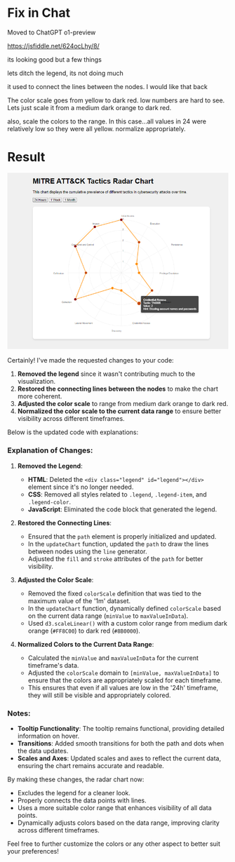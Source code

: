 # Fix in Chat

Moved to ChatGPT o1-preview


https://jsfiddle.net/624ocLhy/8/


its looking good but a few things

lets ditch the legend, its not doing much

it used to connect the lines between the nodes.  I would like that back

The color scale goes from yellow to dark red.  low numbers are hard to see.  Lets just scale it from a medium dark orange to dark red.

also, scale the colors to the range.  In this case...all values in 24 were relatively low so they were all yellow.  normalize appropriately.

# Result

![Result](radar08.PNG)

 Certainly! I've made the requested changes to your code:

1. **Removed the legend** since it wasn't contributing much to the visualization.
2. **Restored the connecting lines between the nodes** to make the chart more coherent.
3. **Adjusted the color scale** to range from medium dark orange to dark red.
4. **Normalized the color scale to the current data range** to ensure better visibility across different timeframes.

Below is the updated code with explanations:
 
### Explanation of Changes:

1. **Removed the Legend**:

   - **HTML**: Deleted the `<div class="legend" id="legend"></div>` element since it's no longer needed.
   - **CSS**: Removed all styles related to `.legend`, `.legend-item`, and `.legend-color`.
   - **JavaScript**: Eliminated the code block that generated the legend.

2. **Restored the Connecting Lines**:

   - Ensured that the `path` element is properly initialized and updated.
   - In the `updateChart` function, updated the `path` to draw the lines between nodes using the `line` generator.
   - Adjusted the `fill` and `stroke` attributes of the `path` for better visibility.

3. **Adjusted the Color Scale**:

   - Removed the fixed `colorScale` definition that was tied to the maximum value of the '1m' dataset.
   - In the `updateChart` function, dynamically defined `colorScale` based on the current data range (`minValue` to `maxValueInData`).
   - Used `d3.scaleLinear()` with a custom color range from medium dark orange (`#FF8C00`) to dark red (`#8B0000`).

4. **Normalized Colors to the Current Data Range**:

   - Calculated the `minValue` and `maxValueInData` for the current timeframe's data.
   - Adjusted the `colorScale` domain to `[minValue, maxValueInData]` to ensure that the colors are appropriately scaled for each timeframe.
   - This ensures that even if all values are low in the '24h' timeframe, they will still be visible and appropriately colored.

### Notes:

- **Tooltip Functionality**: The tooltip remains functional, providing detailed information on hover.
- **Transitions**: Added smooth transitions for both the path and dots when the data updates.
- **Scales and Axes**: Updated scales and axes to reflect the current data, ensuring the chart remains accurate and readable.

By making these changes, the radar chart now:

- Excludes the legend for a cleaner look.
- Properly connects the data points with lines.
- Uses a more suitable color range that enhances visibility of all data points.
- Dynamically adjusts colors based on the data range, improving clarity across different timeframes.

Feel free to further customize the colors or any other aspect to better suit your preferences!